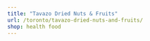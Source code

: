 ```yaml
---
title: "Tavazo Dried Nuts & Fruits"
url: /toronto/tavazo-dried-nuts-and-fruits/
shop: health food
---
```

